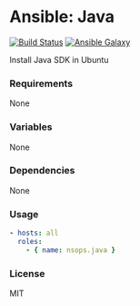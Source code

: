 # Ansible: Java

[![Build Status](https://travis-ci.org/nsops/ansible-java.svg?branch=master)](https://travis-ci.org/nsops/ansible-java) [![Ansible Galaxy](http://img.shields.io/badge/galaxy-nsops.java-blue.svg?style=flat)](https://galaxy.ansible.com/nsops/java/)

Install Java SDK in Ubuntu

### Requirements
None

### Variables
None

### Dependencies
None

### Usage
```yaml
- hosts: all
  roles:
    - { name: nsops.java }
```

### License
MIT